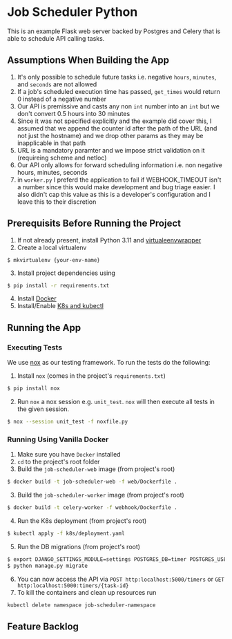 Job Scheduler Python
========================

This is an example Flask web server backed by Postgres and Celery that is able to schedule API calling tasks.

## Assumptions When Building the App
1. It's only possible to schedule future tasks i.e. negative `hours`, `minutes`, and `seconds` are not allowed
2. If a job's scheduled execution time has passed, `get_times` would return 0 instead of a negative number
3. Our API is premissive and casts any non `int` number into an `int` but we don't convert 0.5 hours into 30 minutes
4. Since it was not specified explicitly and the example did cover this, I assumed that we append the counter id after 
the path of the URL (and not just the hostname) and we drop other params as they may be inapplicable in that path
5. URL is a mandatory paramter and we impose strict validation on it (requireing scheme and netloc)
6. Our API only allows for forward scheduling information i.e. non negative hours, minutes, seconds
7. in `worker.py` I preferd the application to fail if WEBHOOK_TIMEOUT isn't a number since this would make development
and bug triage easier. I also didn't cap this value as this is a developer's configuration and I leave this to their discretion

## Prerequisits Before Running the Project

1. If not already present, install Python 3.11 and [virtualeenvwrapper](https://pypi.org/project/virtualenvwrapper/)
2. Create a local virtualenv
```
$ mkvirtualenv {your-env-name}
```
3. Install project dependencies using
```bash
$ pip install -r requirements.txt
```
4. Install [Docker](https://docs.docker.com/get-docker/)
5. Install/Enable [K8s and kubectl](https://kubernetes.io/docs/tasks/tools/)

## Running the App

### Executing Tests

We use [nox](https://nox.thea.codes/en/stable/tutorial.html#running-nox-for-the-first-time) as our testing framework. To run the tests do the following:
1. Install `nox` (comes in the project's `requirements.txt`)
```bash
$ pip install nox
```
2. Run `nox` a nox session e.g. `unit_test`. `nox` will then execute all tests in the given session.
```bash
$ nox --session unit_test -f noxfile.py
```

### Running Using Vanilla Docker
1. Make sure you have `Docker` installed
2. `cd` to the project's root folder
2. Build the `job-scheduler-web` image (from project's root)
```bash
$ docker build -t job-scheduler-web -f web/Dockerfile .
```
3. Build the `job-scheduler-worker` image (from project's root)
```bash
$ docker build -t celery-worker -f webhook/Dockerfile .
```
4. Run the K8s deployment (from project's root)
```bash
$ kubectl apply -f k8s/deployment.yaml
```
5. Run the DB migrations (from project's root)
```bash
$ export DJANGO_SETTINGS_MODULE=settings POSTGRES_DB=timer POSTGRES_USER=db_user POSTGRES_PASSWORD=db_password
$ python manage.py migrate
```
6. You can now access the API via `POST http:localhost:5000/timers` or `GET http:localhost:5000:timers/{task-id}`
7. To kill the containers and clean up resources run
```bash
kubectl delete namespace job-scheduler-namespace
```

## Feature Backlog
